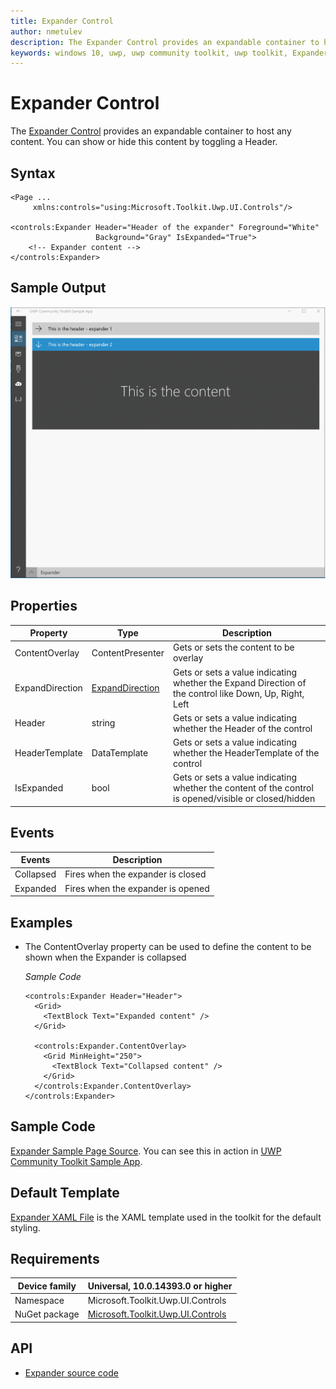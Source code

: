 ```yaml
---
title: Expander Control
author: nmetulev
description: The Expander Control provides an expandable container to host any content.
keywords: windows 10, uwp, uwp community toolkit, uwp toolkit, Expander, xaml Control, xaml
---
```


# Expander Control

The [Expander Control](https://docs.microsoft.com/dotnet/api/microsoft.toolkit.uwp.ui.controls.expander) provides an expandable container to host any content. You can show or hide this content by toggling a Header.

## Syntax

```xaml
<Page ...
     xmlns:controls="using:Microsoft.Toolkit.Uwp.UI.Controls"/>

<controls:Expander Header="Header of the expander" Foreground="White"
                   Background="Gray" IsExpanded="True">
	<!-- Expander content -->
</controls:Expander>       
```

## Sample Output

![Expander animation](../resources/images/Controls/Expander.gif)

## Properties

| Property | Type | Description |
| -- | -- | -- |
| ContentOverlay | ContentPresenter | Gets or sets the content to be overlay |
| ExpandDirection | [ExpandDirection](https://docs.microsoft.com/dotnet/api/microsoft.toolkit.uwp.ui.controls.expanddirection) | Gets or sets a value indicating whether the Expand Direction of the control like Down, Up, Right, Left |
| Header | string | Gets or sets a value indicating whether the Header of the control |
| HeaderTemplate | DataTemplate | Gets or sets a value indicating whether the HeaderTemplate of the control |
| IsExpanded | bool | Gets or sets a value indicating whether the content of the control is opened/visible or closed/hidden |

## Events

| Events | Description |
| -- | -- |
| Collapsed | Fires when the expander is closed |
| Expanded | Fires when the expander is opened |

## Examples

- The ContentOverlay property can be used to define the content to be shown when the Expander is collapsed

    *Sample Code*
    ```xaml
    <controls:Expander Header="Header">
      <Grid>
        <TextBlock Text="Expanded content" />
      </Grid>

      <controls:Expander.ContentOverlay>
        <Grid MinHeight="250">
          <TextBlock Text="Collapsed content" />
        </Grid>
      </controls:Expander.ContentOverlay>
    </controls:Expander>
    ```

## Sample Code

[Expander Sample Page Source](https://github.com/Microsoft/UWPCommunityToolkit/tree/master/Microsoft.Toolkit.Uwp.SampleApp/SamplePages/Expander). You can see this in action in [UWP Community Toolkit Sample App](https://www.microsoft.com/store/apps/9NBLGGH4TLCQ).

## Default Template 

[Expander XAML File](https://github.com/Microsoft/UWPCommunityToolkit/blob/master/Microsoft.Toolkit.Uwp.UI.Controls/Expander/Expander.xaml) is the XAML template used in the toolkit for the default styling.

## Requirements

| Device family | Universal, 10.0.14393.0 or higher |
| -- | -- |
| Namespace | Microsoft.Toolkit.Uwp.UI.Controls |
| NuGet package | [Microsoft.Toolkit.Uwp.UI.Controls](https://www.nuget.org/packages/Microsoft.Toolkit.Uwp.UI.Controls/) |

## API

* [Expander source code](https://github.com/Microsoft/UWPCommunityToolkit/tree/master/Microsoft.Toolkit.Uwp.UI.Controls/Expander)